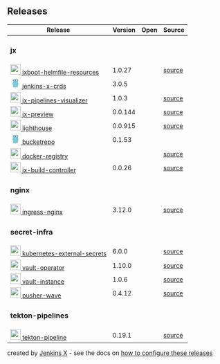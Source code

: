 ## Releases


<table class="table">
  <thead>
    <tr>
      <th scope="col">Release</th>
      <th scope="col">Version</th>
      <th scope="col">Open</th>
      <th scope="col">Source</th>
    </tr>
  </thead>
  <tbody>
    <tr>
		      <td colspan='4'><h3>jx</h3></td>
		    </tr>
	    <tr>
	      <td><a href='https://github.com/jenkins-x-charts/jxboot-helmfile-resources' title='A Helm chart for the resources for JX Boot'> <img src='https://raw.githubusercontent.com/jenkins-x/jenkins-x-website/master/images/logo/jenkinsx-icon-color.svg' width='24px' height='24px'> jxboot-helmfile-resources </a></td>
	      <td>1.0.27</td>
	      <td></td>
	      <td><a href='https://github.com/jenkins-x-charts/jxboot-helmfile-resources'>source</a></td>
	    </tr>
    <tr>
	      <td><a href='' title='Custom Resource Definitions for Jenkins X'> <img src='https://raw.githubusercontent.com/jenkins-x/jenkins-x-platform/d273e09/images/go.png' width='24px' height='24px'> jenkins-x-crds </a></td>
	      <td>3.0.5</td>
	      <td></td>
	      <td></td>
	    </tr>
    <tr>
	      <td><a href='https://github.com/jenkins-x/jx-pipelines-visualizer' title='Web UI for Jenkins X, with a clear goal - visualize the pipelines - and their logs.'> <img src='' width='24px' height='24px'> jx-pipelines-visualizer </a></td>
	      <td>1.0.3</td>
	      <td></td>
	      <td><a href='https://github.com/jenkins-x/jx-pipelines-visualizer'>source</a></td>
	    </tr>
    <tr>
	      <td><a href='https://github.com/jenkins-x/jx-preview' title='This chart installs the jx-preview CRD and garbagecollection job
'> <img src='https://raw.githubusercontent.com/jenkins-x/jenkins-x-website/master/images/logo/jenkinsx-icon-color.svg' width='24px' height='24px'> jx-preview </a></td>
	      <td>0.0.144</td>
	      <td></td>
	      <td><a href='https://github.com/jenkins-x/jx-preview'>source</a></td>
	    </tr>
    <tr>
	      <td><a href='https://github.com/jenkins-x/lighthouse' title='This chart bootstraps installation of [Lighthouse](https://github.com/jenkins-x/lighthouse).
'> <img src='https://raw.githubusercontent.com/jenkins-x/jenkins-x-website/master/images/logo/jenkinsx-icon-color.svg' width='24px' height='24px'> lighthouse </a></td>
	      <td>0.0.915</td>
	      <td></td>
	      <td><a href='https://github.com/jenkins-x/lighthouse'>source</a></td>
	    </tr>
    <tr>
	      <td><a href='' title='A Helm chart for bucketrepo service'> <img src='https://raw.githubusercontent.com/jenkins-x/jenkins-x-platform/d273e09/images/go.png' width='24px' height='24px'> bucketrepo </a></td>
	      <td>0.1.53</td>
	      <td></td>
	      <td></td>
	    </tr>
    <tr>
	      <td><a href='https://hub.docker.com/_/registry/' title='DEPRECATED A Helm chart for Docker Registry'> <img src='https://hub.docker.com/public/images/logos/mini-logo.svg' width='24px' height='24px'> docker-registry </a></td>
	      <td></td>
	      <td></td>
	      <td><a href='https://hub.docker.com/_/registry/'>source</a></td>
	    </tr>
    <tr>
	      <td><a href='https://jenkins-x.io/' title='Jenkins X next gen cloud CI / CD platform for Kubernetes'> <img src='https://jenkins-x.github.io/jenkins-x-website/img/profile.png' width='24px' height='24px'> jx-build-controller </a></td>
	      <td>0.0.26</td>
	      <td></td>
	      <td><a href='https://jenkins-x.io/'>source</a></td>
	    </tr>
    <tr>
		      <td colspan='4'><h3>nginx</h3></td>
		    </tr>
	    <tr>
	      <td><a href='https://github.com/kubernetes/ingress-nginx' title='Ingress controller for Kubernetes using NGINX as a reverse proxy and load balancer'> <img src='https://upload.wikimedia.org/wikipedia/commons/thumb/c/c5/Nginx_logo.svg/500px-Nginx_logo.svg.png' width='24px' height='24px'> ingress-nginx </a></td>
	      <td>3.12.0</td>
	      <td></td>
	      <td><a href='https://github.com/kubernetes/ingress-nginx'>source</a></td>
	    </tr>
    <tr>
		      <td colspan='4'><h3>secret-infra</h3></td>
		    </tr>
	    <tr>
	      <td><a href='https://github.com/godaddy/kubernetes-external-secrets' title='Kubernetes External Secrets CustomResourceDefinition'> <img src='' width='24px' height='24px'> kubernetes-external-secrets </a></td>
	      <td>6.0.0</td>
	      <td></td>
	      <td><a href='https://github.com/godaddy/kubernetes-external-secrets'>source</a></td>
	    </tr>
    <tr>
	      <td><a href='https://banzaicloud.com/products/bank-vaults/' title='A Helm chart for banzaicloud/bank-vaults Vault operator'> <img src='' width='24px' height='24px'> vault-operator </a></td>
	      <td>1.10.0</td>
	      <td></td>
	      <td><a href='https://banzaicloud.com/products/bank-vaults/'>source</a></td>
	    </tr>
    <tr>
	      <td><a href='https://github.com/jenkins-x-charts/vault-instance' title='a chart for creating a Vault instance via the vault operator'> <img src='' width='24px' height='24px'> vault-instance </a></td>
	      <td>1.0.6</td>
	      <td></td>
	      <td><a href='https://github.com/jenkins-x-charts/vault-instance'>source</a></td>
	    </tr>
    <tr>
	      <td><a href='https://github.com/pusher/wave' title='wave chart that runs on kubernetes'> <img src='' width='24px' height='24px'> pusher-wave </a></td>
	      <td>0.4.12</td>
	      <td></td>
	      <td><a href='https://github.com/pusher/wave'>source</a></td>
	    </tr>
    <tr>
		      <td colspan='4'><h3>tekton-pipelines</h3></td>
		    </tr>
	    <tr>
	      <td><a href='https://github.com/cdfoundation/tekton-helm-chart' title='A Helm chart for Tekton Pipelines'> <img src='https://avatars2.githubusercontent.com/u/47602533' width='24px' height='24px'> tekton-pipeline </a></td>
	      <td>0.19.1</td>
	      <td></td>
	      <td><a href='https://github.com/cdfoundation/tekton-helm-chart'>source</a></td>
	    </tr>

  </tbody>
</table>

created by [Jenkins X](https://jenkins-x.io/) - see the docs on [how to configure these releases](https://jenkins-x.io/v3/develop/apps/)
